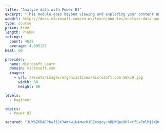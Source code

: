 ```yaml
---
title: "Analyze data with Power BI"
excerpt: "This module goes beyond viewing and exploring your content and explains how to interact with it by working with reports and dashboards to uncover and share new business insights."
webUrl: https://docs.microsoft.com/en-us/learn/modules/analyze-data-power-bi/
type: course
price: Free
length: PT60M
ratings:
  count: 4638
  average: 4.695127
heat: 60

provider:
  name: Microsoft Learn
  domain: microsoft.com
  images:
    - url: /assets/images/organizations/microsoft.com-50x50.jpg
      width: 50
      height: 50

levels:
  - Beginner

topics:
  - Power BI

secured: "3LWbZ6B4RPbwf3JX3Amkw1U4mwxOJ0ZnsgeyunBDWQacUb7xtfSxFmlMj1XD62Qriy+SJDpN6QoOjt6H/BxEhCIa4edeWlP/UJNxKEEvd+KOg7uUM//9Ianz+HnCKLdN5mDkl2z9IVOLe7llW33xpzWDaG1rQuJJvFsC32soktPcOVTpQlcTF5LY9oiLJCzQhMVFw65UGL0x/ZurCXO1o64m+oI3tvjbcrPcT4llp9u2cAvwrDfnWyvhRcItG6Av7h0Gc1xWd0x0L1Hot3DLwppt3Kn22YHr1gG5msnl/Gac4UrfIHYhUUZUO1g2HpGuTdW7rm5WqJefDwR4FaHMYQp90aBDwDNuCNfSjqmT5mY2/E4j30l0bAxFZ1lSp2LzmoKax0jIUuLAzySfas6o0w==;GyWa4XlmFoJB4kxQnhLl2g=="
---
```


